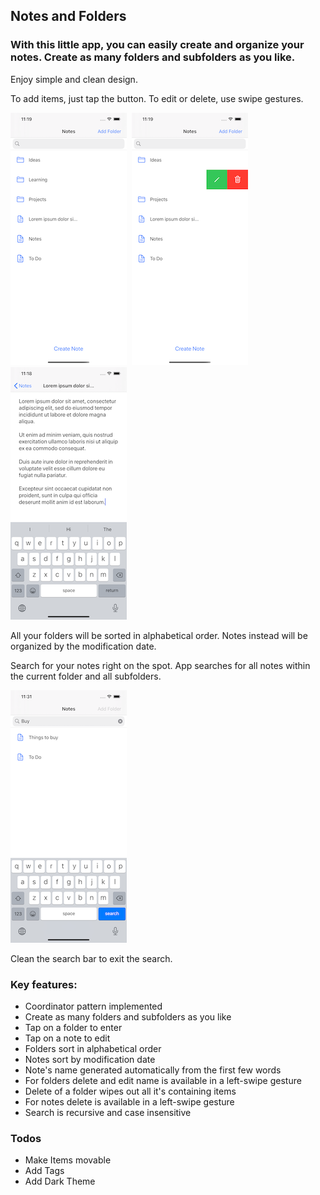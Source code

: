 ## Notes and Folders

### With this little app, you can easily create and organize your notes. Create as many folders and subfolders as you like.

Enjoy simple and clean design. 

To add items, just tap the button. To edit or delete, use swipe gestures.

![](images/root.png)&nbsp;&nbsp;![](images/swipe_actions.png)&nbsp;&nbsp;![](images/note_editor.png)

All your folders will be sorted in alphabetical order. Notes instead will be organized by the modification date. 

Search for your notes right on the spot. App searches for all notes within the current folder and all subfolders. 

![](images/search.png)

Clean the search bar to exit the search.
 
### Key features:
 - Coordinator pattern implemented
 - Create as many folders and subfolders as you like
 - Tap on a folder to enter
 - Tap on a note to edit
 - Folders sort in alphabetical order
 - Notes sort by modification date
 - Note's name generated automatically from the first few words
 - For folders delete and edit name is available in a left-swipe gesture
 - Delete of a folder wipes out all it's containing items
 - For notes delete is available in a left-swipe gesture
 -  Search is recursive and case insensitive


### Todos
 - Make Items movable
 - Add Tags 
 - Add Dark Theme

